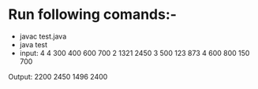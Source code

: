 # Run following comands:-
- javac test.java
- java test
- input: 
4
4
300 400 600 700
2
1321 2450
3
500 123 873
4
600 800 150 700
       
Output:
2200
2450
1496
2400
